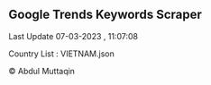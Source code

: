 

## Google Trends Keywords Scraper 
 
Last Update 07-03-2023 , 11:07:08

Country List :
VIETNAM.json



© Abdul Muttaqin 
